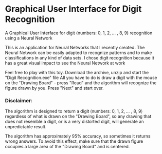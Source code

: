 # Graphical User Interface for Digit Recognition
A Graphical User Interface for digit (numbers: 0, 1, 2, ... , 8, 9) recognition using a Neural Network

This is an application for Neural Networks that I recently created.
The Neural Network can be easily adapted to recognize patterns and to make classifications in any kind of data sets.
I chose digit recognition because it has a great visual impact to see the Neural Network at work

Feel free to play with this toy. Download the archive, unzip and start the "Digit Recognition.exe" file
All you have to do is draw a digit with the mouse on the "Drawing Board" - press "Read" and the algorithm will recognize the figure drawn by you. Press "Next" and start over.

### Disclaimer:
The algorithm is designed to return a digit (numbers: 0, 1, 2, ... , 8, 9) regardless of what is drawn on the "Drawing Board", so any drawing that does not resemble a digit, or is a very distorted digit, will generate an unpredictable result.

The algorithm has approximately 95% accuracy, so sometimes it returns wrong answers. To avoid this effect, make sure that the drawn figure occupies a large area of the "Drawing Board" and is centered.
